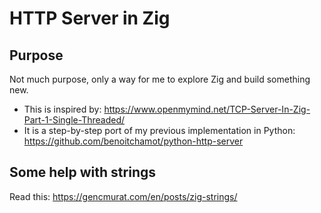 # HTTP Server in Zig
## Purpose
Not much purpose, only a way for me to explore Zig and build something new.
- This is inspired by: https://www.openmymind.net/TCP-Server-In-Zig-Part-1-Single-Threaded/
- It is a step-by-step port of my previous implementation in Python: https://github.com/benoitchamot/python-http-server 

## Some help with strings
Read this: https://gencmurat.com/en/posts/zig-strings/
